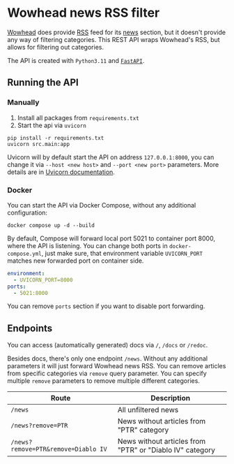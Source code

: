# Wowhead news RSS filter

[Wowhead](https://www.wowhead.com/) does provide [RSS](https://www.wowhead.com/news) feed for its [news](https://www.wowhead.com/news) section, but it doesn't provide any way of filtering categories.
This REST API wraps Wowhead's RSS, but allows for filtering out categories.

The API is created with `Python3.11` and [`FastAPI`](https://fastapi.tiangolo.com/).



## Running the API

### Manually

1. Install all packages from `requirements.txt`
2. Start the api via `uvicorn`

```shell
pip install -r requirements.txt
uvicorn src.main:app
```

Uvicorn will by default start the API on address `127.0.0.1:8000`, you can change it via `--host <new host>` and `--port <new port>` parameters.
More details are in [Uvicorn documentation](https://www.uvicorn.org/settings/). 


### Docker

You can start the API via Docker Compose, without any additional configuration:
```shell
docker compose up -d --build
```

By default, Compose will forward local port 5021 to container port 8000, where the API is listening.
You can change both ports in `docker-compose.yml`, just make sure, that environment variable `UVICORN_PORT` matches new forwarded port on container side.

```yaml
environment:
  - UVICORN_PORT=8000
ports:
  - 5021:8000
```

You can remove `ports` section if you want to disable port forwarding.


## Endpoints

You can access (automatically generated) docs via `/`, `/docs` or `/redoc`.

Besides docs, there's only one endpoint `/news`.
Without any additional parameters it will just forward Wowhead news RSS.
You can remove articles from specific categories via `remove` query parameter.
You can specify multiple `remove` parameters to remove multiple different categories.

| Route                               | Description                                              |
|-------------------------------------|----------------------------------------------------------|
| `/news`                             | All unfiltered news                                      |
| `/news?remove=PTR`                  | News without articles from "PTR" category                |
| `/news?remove=PTR&remove=Diablo IV` | News without articles from "PTR" or "Diablo IV" category |
